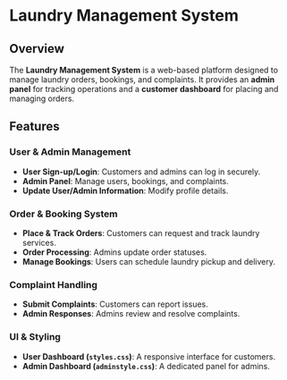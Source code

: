 # Laundry Management System

## Overview
The **Laundry Management System** is a web-based platform designed to manage laundry orders, bookings, and complaints. It provides an **admin panel** for tracking operations and a **customer dashboard** for placing and managing orders.

## Features

###  User & Admin Management
- **User Sign-up/Login**: Customers and admins can log in securely.
- **Admin Panel**: Manage users, bookings, and complaints.
- **Update User/Admin Information**: Modify profile details.

###  Order & Booking System
- **Place & Track Orders**: Customers can request and track laundry services.
- **Order Processing**: Admins update order statuses.
- **Manage Bookings**: Users can schedule laundry pickup and delivery.

### Complaint Handling
- **Submit Complaints**: Customers can report issues.
- **Admin Responses**: Admins review and resolve complaints.

###  UI & Styling
- **User Dashboard (`styles.css`)**: A responsive interface for customers.
- **Admin Dashboard (`adminstyle.css`)**: A dedicated panel for admins.


